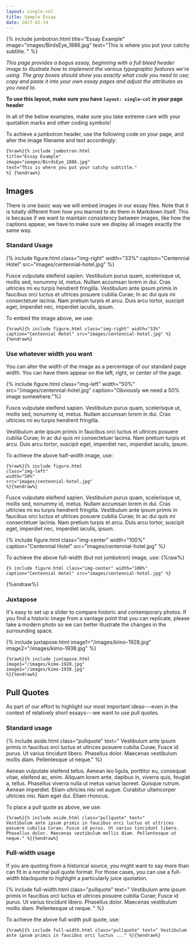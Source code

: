 ```yaml
---
layout: single-col
title: Sample Essay
date: 2017-02-19
---
```


{% include jumbotron.html
  title="Essay Example"
  image="images/BirdsEye_1886.jpg"
  text="This is where you put your catchy subtitle.
" %}


*This page provides a bogus essay, beginning with a full bleed header image to illustrate how to implement the various typographic features we're using. The gray boxes should show you exactly what code you need to use; copy and paste it into your own essay pages and adjust the attributes as you need to.*

**To use this layout, make sure you have `layout: single-col` in your page header**

In all of the below examples, make sure you take extreme care with your quotation marks and other coding symbols!


To achieve a jumbotron header, use the following code on your page, and alter the image filename and text accordingly:

``` html
{%raw%}{% include jumbotron.html
title="Essay Example"
image="images/BirdsEye_1886.jpg"
text="This is where you put your catchy subtitle."
%} {%endraw%}
```


## Images
There is one basic way we will embed images in our essay files. Note that it is totally different from how you learned to do them in Markdown itself. This is because if we want to maintain consistency between images, like how the captions appear, we have to make sure we display all images exactly the same way.

### Standard Usage

{% include figure.html class="img-right" width="33%" caption="Centennial Hotel" src="images/centennial-hotel.jpg" %}

Fusce vulputate eleifend sapien. Vestibulum purus quam, scelerisque ut, mollis sed, nonummy id, metus. Nullam accumsan lorem in dui. Cras ultricies mi eu turpis hendrerit fringilla. Vestibulum ante ipsum primis in faucibus orci luctus et ultrices posuere cubilia Curae; In ac dui quis mi consectetuer lacinia. Nam pretium turpis et arcu. Duis arcu tortor, suscipit eget, imperdiet nec, imperdiet iaculis, ipsum.


To embed the image above, we use:
```
{%raw%}{% include figure.html class="img-right" width="33%" caption="Centennial Hotel" src="images/centennial-hotel.jpg" %}{%endraw%}
```


### Use whatever width you want
You can alter the width of the image as a percentage of our standard page width. You can have them appear on the left, right, or center of the page.


{% include figure.html class="img-left" width="50%" src="/images/centennial-hotel.jpg" caption="Obviously we need a 50% image somewhere."%}

Fusce vulputate eleifend sapien. Vestibulum purus quam, scelerisque ut, mollis sed, nonummy id, metus. Nullam accumsan lorem in dui. Cras ultricies mi eu turpis hendrerit fringilla.

Vestibulum ante ipsum primis in faucibus orci luctus et ultrices posuere cubilia Curae; In ac dui quis mi consectetuer lacinia. Nam pretium turpis et arcu. Duis arcu tortor, suscipit eget, imperdiet nec, imperdiet iaculis, ipsum.


To achieve the above half-width image, use:
```
{%raw%}{% include figure.html
class="img-left"
width="50%"
src="images/centennial-hotel.jpg"
%}{%endraw%}
```


Fusce vulputate eleifend sapien. Vestibulum purus quam, scelerisque ut, mollis sed, nonummy id, metus. Nullam accumsan lorem in dui. Cras ultricies mi eu turpis hendrerit fringilla. Vestibulum ante ipsum primis in faucibus orci luctus et ultrices posuere cubilia Curae; In ac dui quis mi consectetuer lacinia. Nam pretium turpis et arcu. Duis arcu tortor, suscipit eget, imperdiet nec, imperdiet iaculis, ipsum.

{% include figure.html class="img-center" width="100%" caption="Centennial Hotel" src="images/centennial-hotel.jpg" %}

To achieve the above full-width (but not jumbotron) image, use:
{%raw%}
```
{% include figure.html class="img-center" width="100%" caption="Centennial Hotel" src="images/centennial-hotel.jpg" %}
```
{%endraw%}


### Juxtapose
It's easy to set up a slider to compare historic and contemporary photos. If you find a historic image from a vantage point that you can replicate, please take a modern photo so we can better illustrate the changes in the surrounding space.

{% include juxtapose.html
image1="/images/kimo-1928.jpg"
image2="/images/kimo-1938.jpg"
%}

```
{%raw%}{% include juxtapose.html
image1="/images/kimo-1928.jpg"
image2="/images/kimo-1938.jpg"
%}{%endraw%}
```




## Pull Quotes

As part of our effort to highlight our most important ideas---even in the context of relatively short essays---we want to use pull quotes.

### Standard usage
{% include aside.html class="pullquote" text="
Vestibulum ante ipsum primis in faucibus orci luctus et ultrices posuere cubilia Curae; Fusce id purus. Ut varius tincidunt libero. Phasellus dolor. Maecenas vestibulum mollis diam. Pellentesque ut neque." %}

Aenean vulputate eleifend tellus. Aenean leo ligula, porttitor eu, consequat vitae, eleifend ac, enim. Aliquam lorem ante, dapibus in, viverra quis, feugiat a, tellus. Phasellus viverra nulla ut metus varius laoreet. Quisque rutrum. Aenean imperdiet. Etiam ultricies nisi vel augue. Curabitur ullamcorper ultricies nisi. Nam eget dui. Etiam rhoncus.


To place a pull quote as above, we use:


```
{%raw%}{% include aside.html class="pullquote" text="
Vestibulum ante ipsum primis in faucibus orci luctus et ultrices posuere cubilia Curae; Fusce id purus. Ut varius tincidunt libero. Phasellus dolor. Maecenas vestibulum mollis diam. Pellentesque ut neque." %}{%endraw%}
```

### Full-width usage
If you are quoting from a historical source, you might want to say more than can fit in a normal pull quote format. For those cases, you can use a full-width blackquote to highlight a particularly juice quotation.

{% include full-width.html class="pullquote" text="
Vestibulum ante ipsum primis in faucibus orci luctus et ultrices posuere cubilia Curae; Fusce id purus. Ut varius tincidunt libero. Phasellus dolor. Maecenas vestibulum mollis diam. Pellentesque ut neque.
" %}

To achieve the above full width pull quote, use:

```
{%raw%}{% include full-width.html class="pullquote" text=" Vestibulum ante ipsum primis in faucibus orci luctus ..." %}{%endraw%}
```
